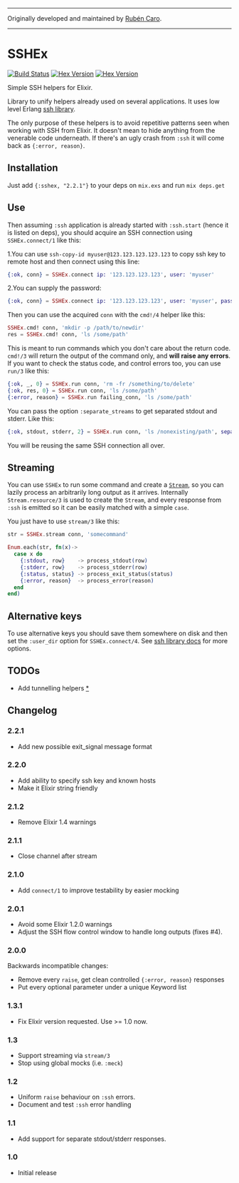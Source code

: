 ----
Originally developed and maintained by [Rubén Caro](https://github.com/rubencaro).

----
# SSHEx
[![Build Status](https://travis-ci.org/rubencaro/sshex.svg?branch=master)](https://travis-ci.org/rubencaro/sshex)
[![Hex Version](http://img.shields.io/hexpm/v/sshex.svg?style=flat)](https://hex.pm/packages/sshex)
[![Hex Version](http://img.shields.io/hexpm/dt/sshex.svg?style=flat)](https://hex.pm/packages/sshex)

Simple SSH helpers for Elixir.

Library to unify helpers already used on several applications. It uses low level Erlang [ssh library](http://www.erlang.org/doc/man/ssh.html).

The only purpose of these helpers is to avoid repetitive patterns seen when working with SSH from Elixir. It doesn't mean to hide anything from the venerable code underneath. If there's an ugly crash from `:ssh` it will come back as `{:error, reason}`.

## Installation

Just add `{:sshex, "2.2.1"}` to your deps on `mix.exs` and run `mix deps.get`

## Use

Then assuming `:ssh` application is already started with `:ssh.start` (hence it is listed on deps), you should acquire an SSH connection using `SSHEx.connect/1` like this:

1.You can use `ssh-copy-id myuser@123.123.123.123.123` to copy ssh key to remote host and then connect using this line:
```elixir
{:ok, conn} = SSHEx.connect ip: '123.123.123.123', user: 'myuser'
```
2.You can supply the password:
```elixir
{:ok, conn} = SSHEx.connect ip: '123.123.123.123', user: 'myuser', password: 'your-password'
```

Then you can use the acquired `conn` with the `cmd!/4` helper like this:

```elixir
SSHEx.cmd! conn, 'mkdir -p /path/to/newdir'
res = SSHEx.cmd! conn, 'ls /some/path'
```

This is meant to run commands which you don't care about the return code. `cmd!/3` will return the output of the command only, and __will raise any errors__. If you want to check the status code, and control errors too, you can use `run/3` like this:

```elixir
{:ok, _, 0} = SSHEx.run conn, 'rm -fr /something/to/delete'
{:ok, res, 0} = SSHEx.run conn, 'ls /some/path'
{:error, reason} = SSHEx.run failing_conn, 'ls /some/path'
```

You can pass the option `:separate_streams` to get separated stdout and stderr. Like this:

```elixir
{:ok, stdout, stderr, 2} = SSHEx.run conn, 'ls /nonexisting/path', separate_streams: true
```

You will be reusing the same SSH connection all over.


## Streaming

You can use `SSHEx` to run some command and create a [`Stream`](http://elixir-lang.org/docs/stable/elixir/Stream.html), so you can lazily process an arbitrarily long output as it arrives. Internally `Stream.resource/3` is used to create the `Stream`, and every response from `:ssh` is emitted so it can be easily matched with a simple `case`.

You just have to use `stream/3` like this:

```elixir
str = SSHEx.stream conn, 'somecommand'

Enum.each(str, fn(x)->
  case x do
    {:stdout, row}    -> process_stdout(row)
    {:stderr, row}    -> process_stderr(row)
    {:status, status} -> process_exit_status(status)
    {:error, reason}  -> process_error(reason)
  end
end)
```

## Alternative keys

To use alternative keys you should save them somewhere on disk and then set the `:user_dir` option for `SSHEx.connect/4`. See [ssh library docs](http://www.erlang.org/doc/man/ssh.html) for more options.


## TODOs

* Add tunnelling helpers [*](http://erlang.org/pipermail/erlang-questions/2014-June/079481.html)

## Changelog

### 2.2.1

* Add new possible exit_signal message format

### 2.2.0

* Add ability to specify ssh key and known hosts
* Make it Elixir string friendly

### 2.1.2

* Remove Elixir 1.4 warnings

### 2.1.1

* Close channel after stream

### 2.1.0

* Add `connect/1` to improve testability by easier mocking

### 2.0.1

* Avoid some Elixir 1.2.0 warnings
* Adjust the SSH flow control window to handle long outputs (fixes #4).

### 2.0.0

Backwards incompatible changes:
* Remove every `raise`, get clean controlled `{:error, reason}` responses
* Put every optional parameter under a unique Keyword list

### 1.3.1

* Fix Elixir version requested. Use >= 1.0 now.

### 1.3

* Support streaming via `stream/3`
* Stop using global mocks (i.e. `:meck`)

### 1.2

* Uniform `raise` behaviour on `:ssh` errors.
* Document and test `:ssh` error handling

### 1.1

* Add support for separate stdout/stderr responses.

### 1.0

* Initial release
